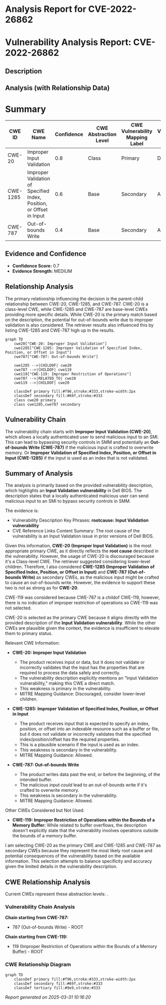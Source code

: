 # Analysis Report for CVE-2022-26862

# Vulnerability Analysis Report: CVE-2022-26862

## Description



## Analysis (with Relationship Data)

# Summary
| CWE ID | CWE Name | Confidence | CWE Abstraction Level | CWE Vulnerability Mapping Label | CWE-Vulnerability Mapping Notes |
|---|---|---|---|---|---|
| CWE-20 | Improper Input Validation | 0.8 | Class | Primary | Discouraged |
| CWE-1285 | Improper Validation of Specified Index, Position, or Offset in Input | 0.6 | Base | Secondary | Allowed |
| CWE-787 | Out-of-bounds Write | 0.4 | Base | Secondary | Allowed |

## Evidence and Confidence

*   **Confidence Score:** 0.7
*   **Evidence Strength:** MEDIUM

## Relationship Analysis
The primary relationship influencing the decision is the parent-child relationship between CWE-20, CWE-1285, and CWE-787. CWE-20 is a class-level CWE, while CWE-1285 and CWE-787 are base-level CWEs providing more specific details. While CWE-20 is the primary match based on the description, the potential for out-of-bounds write due to improper validation is also considered. The retriever results also influenced this by listing CWE-1285 and CWE-787 high up in the results.

```mermaid
graph TD
    cwe20["CWE-20: Improper Input Validation"]
    cwe1285["CWE-1285: Improper Validation of Specified Index, Position, or Offset in Input"]
    cwe787["CWE-787: Out-of-bounds Write"]

    cwe1285 -->|CHILDOF| cwe20
    cwe787 -->|CHILDOF| cwe119
    cwe119["CWE-119: Improper Restriction of Operations"]
    cwe787 -->|RELATED_TO| cwe20
    cwe119 -->|CHILDOF| cwe20

    classDef primary fill:#f96,stroke:#333,stroke-width:2px
    classDef secondary fill:#69f,stroke:#333
    class cwe20 primary
    class cwe1285,cwe787 secondary
```

## Vulnerability Chain
The vulnerability chain starts with **Improper Input Validation (CWE-20)**, which allows a locally authenticated user to send malicious input to an SMI. This can lead to bypassing security controls in SMM and potentially an **Out-of-bounds Write (CWE-787)** if the malicious input is crafted to overwrite memory. Or **Improper Validation of Specified Index, Position, or Offset in Input (CWE-1285)** if the input is used as an index that is not validated.

## Summary of Analysis
The analysis is primarily based on the provided vulnerability description, which highlights an **Input Validation vulnerability** in Dell BIOS. The description states that a locally authenticated malicious user can send malicious input to an SMI to bypass security controls in SMM.

The evidence is:
- Vulnerability Description Key Phrases: **rootcause:** **Input Validation vulnerability**
- CVE Reference Links Content Summary: The root cause of the vulnerability is an Input Validation issue in prior versions of Dell BIOS.

Given this information, **CWE-20 (Improper Input Validation)** is the most appropriate primary CWE, as it directly reflects the **root cause** described in the vulnerability. However, the usage of CWE-20 is discouraged because it's a Class-level CWE. The retriever suggested considering lower-level children. Therefore, I also considered **CWE-1285 (Improper Validation of Specified Index, Position, or Offset in Input)** and **CWE-787 (Out-of-bounds Write)** as secondary CWEs, as the malicious input might be crafted to cause an out-of-bounds write. However, the evidence to support these two is not as strong as for **CWE-20**.

CWE-119 was considered because CWE-787 is a childof CWE-119, however, there is no indication of improper restriction of operations so CWE-119 was not selected.

CWE-20 is selected as the primary CWE because it aligns directly with the provided description of the **Input Validation vulnerability**. While the other CWEs are plausible given the context, the evidence is insufficient to elevate them to primary status.

Relevant CWE Information:
- **CWE-20: Improper Input Validation**
  - The product receives input or data, but it does not validate or incorrectly validates that the input has the properties that are required to process the data safely and correctly.
  - The vulnerability description explicitly mentions an "Input Validation vulnerability," making this CWE a direct match.
  - This weakness is primary in the vulnerability.
  - MITRE Mapping Guidance: Discouraged, consider lower-level children.

- **CWE-1285: Improper Validation of Specified Index, Position, or Offset in Input**
  - The product receives input that is expected to specify an index, position, or offset into an indexable resource such as a buffer or file, but it does not validate or incorrectly validates that the specified index/position/offset has the required properties.
  - This is a plausible scenario if the input is used as an index.
  - This weakness is secondary in the vulnerability.
  - MITRE Mapping Guidance: Allowed.

- **CWE-787: Out-of-bounds Write**
  - The product writes data past the end, or before the beginning, of the intended buffer.
  - The malicious input *could* lead to an out-of-bounds write if it's crafted to overwrite memory.
  - This weakness is secondary in the vulnerability.
  - MITRE Mapping Guidance: Allowed.

Other CWEs Considered but Not Used:
- **CWE-119: Improper Restriction of Operations within the Bounds of a Memory Buffer:** While related to buffer overflows, the description doesn't explicitly state that the vulnerability involves operations outside the bounds of a memory buffer.

I am selecting CWE-20 as the primary CWE and CWE-1285 and CWE-787 as secondary CWEs because they represent the most likely root cause and potential consequences of the vulnerability based on the available information. This selection attempts to balance specificity and accuracy given the limited details in the vulnerability description.


## CWE Relationship Analysis

Current CWEs represent these abstraction levels: .


### Vulnerability Chain Analysis

**Chain starting from CWE-787:**
- 787 (Out-of-bounds Write) - ROOT


**Chain starting from CWE-119:**
- 119 (Improper Restriction of Operations within the Bounds of a Memory Buffer) - ROOT



### CWE Relationship Diagram

```mermaid
graph TD
    classDef primary fill:#f96,stroke:#333,stroke-width:2px
    classDef secondary fill:#69f,stroke:#333
    classDef tertiary fill:#9e9,stroke:#333
```



*Report generated on 2025-03-31 10:16:20*
